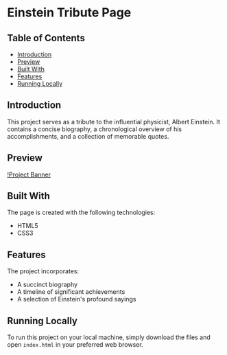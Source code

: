 # Einstein Tribute Page

## Table of Contents
- [Introduction](#introduction)
- [Preview](#Preview)
- [Built With](#built-with)
- [Features](#features)
- [Running Locally](#running-locally)

## Introduction
This project serves as a tribute to the influential physicist, Albert Einstein. It contains a concise biography, a chronological overview of his accomplishments, and a collection of memorable quotes.

## Preview

[!Project Banner](https://github.com/RyanLilleyman/TributePage/blob/main/banner.gif) 


## Built With
The page is created with the following technologies:
- HTML5
- CSS3

## Features
The project incorporates:
- A succinct biography
- A timeline of significant achievements
- A selection of Einstein's profound sayings

## Running Locally
To run this project on your local machine, simply download the files and open `index.html` in your preferred web browser.
